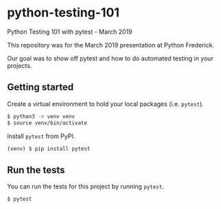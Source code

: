 # python-testing-101

Python Testing 101 with pytest - March 2019

This repository was for the March 2019 presentation
at Python Frederick.

Our goal was to show off pytest
and how to do automated testing
in your projects.

## Getting started

Create a virtual environment to hold your local packages
(i.e. `pytest`).

```bash
$ python3 -m venv venv
$ source venv/bin/activate
```

Install `pytest` from PyPI.

```bash
(venv) $ pip install pytest
```

## Run the tests

You can run the tests for this project
by running `pytest`.

```bash
$ pytest
```
